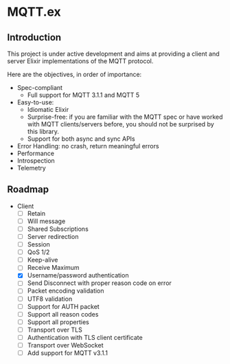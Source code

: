 # MQTT.ex

## Introduction

This project is under active development and aims at providing a client and
server Elixir implementations of the MQTT protocol.

Here are the objectives, in order of importance:
- Spec-compliant
  - Full support for MQTT 3.1.1 and MQTT 5
- Easy-to-use:
    - Idiomatic Elixir
    - Surprise-free: if you are familiar with the MQTT spec or have worked with MQTT clients/servers before, you should not be surprised by this library.
    - Support for both async and sync APIs
- Error Handling: no crash, return meaningful errors
- Performance
- Introspection
- Telemetry

## Roadmap

- Client
    - [ ] Retain
    - [ ] Will message
    - [ ] Shared Subscriptions
    - [ ] Server redirection
    - [ ] Session
    - [ ] QoS 1/2
    - [ ] Keep-alive
    - [ ] Receive Maximum
    - [x] Username/password authentication
    - [ ] Send Disconnect with proper reason code on error
    - [ ] Packet encoding validation
    - [ ] UTF8 validation
    - [ ] Support for AUTH packet
    - [ ] Support all reason codes
    - [ ] Support all properties
    - [ ] Transport over TLS
    - [ ] Authentication with TLS client certificate
    - [ ] Transport over WebSocket
    - [ ] Add support for MQTT v3.1.1
